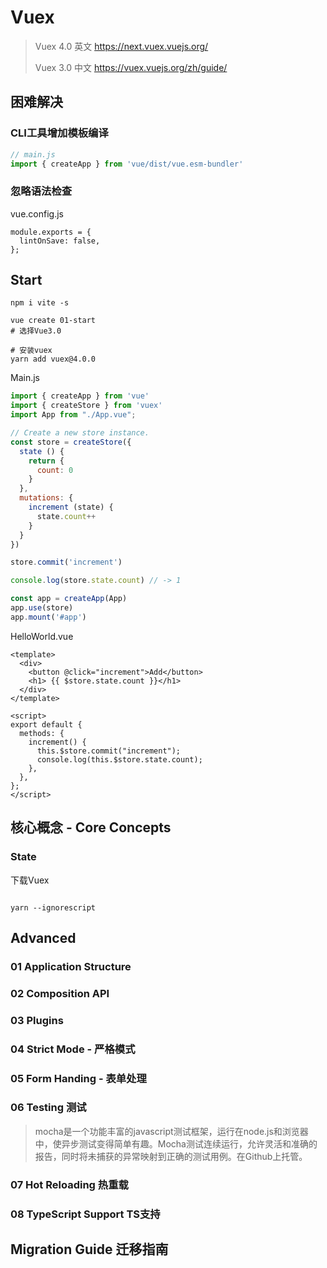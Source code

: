 # Vuex

> Vuex 4.0 英文 https://next.vuex.vuejs.org/
>
> Vuex 3.0 中文 https://vuex.vuejs.org/zh/guide/


## 困难解决
### CLI工具增加模板编译
```js
// main.js
import { createApp } from 'vue/dist/vue.esm-bundler'
```

### 忽略语法检查
vue.config.js
```
module.exports = {
  lintOnSave: false,
};

```

## Start

```
npm i vite -s
```



```
vue create 01-start
# 选择Vue3.0

# 安装vuex
yarn add vuex@4.0.0

```



Main.js

```js
import { createApp } from 'vue'
import { createStore } from 'vuex'
import App from "./App.vue";

// Create a new store instance.
const store = createStore({
  state () {
    return {
      count: 0
    }
  },
  mutations: {
    increment (state) {
      state.count++
    }
  }
})

store.commit('increment')

console.log(store.state.count) // -> 1

const app = createApp(App)
app.use(store)
app.mount('#app')

```

HelloWorld.vue

```
<template>
  <div>
    <button @click="increment">Add</button>
    <h1> {{ $store.state.count }}</h1>
  </div>
</template>

<script>
export default {
  methods: {
    increment() {
      this.$store.commit("increment");
      console.log(this.$store.state.count);
    },
  },
};
</script>
```

## 核心概念 - Core Concepts

### State



下载Vuex

```

yarn --ignorescript
```





## Advanced

### 01 Application Structure

### 02 Composition API

### 03 Plugins

### 04 Strict Mode - 严格模式

### 05 Form Handing - 表单处理

### 06 Testing 测试
> mocha是一个功能丰富的javascript测试框架，运行在node.js和浏览器中，使异步测试变得简单有趣。Mocha测试连续运行，允许灵活和准确的报告，同时将未捕获的异常映射到正确的测试用例。在Github上托管。


### 07 Hot Reloading 热重载

### 08 TypeScript Support TS支持

## Migration Guide 迁移指南




